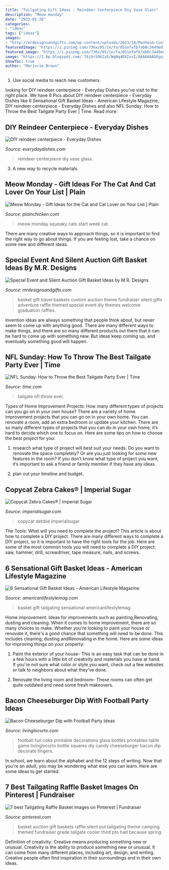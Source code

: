 ```yaml
---
title: "Tailgating Gift Ideas : Reindeer Centerpiece Diy Vase Glass"
description: "Meow monday"
date: "2023-01-28"
categories:
- "ideas"
tags: ["ideas"]
images:
- "http://mrdesignsandgifts.com/wp-content/uploads/2013/10/Manheim-Custom-Travel.jpg"
featuredImage: "https://i.pinimg.com/736x/05/1e/fa/051efafb7ab6c3449ed1094df8e86830--gift-basket-ideas-gift-baskets.jpg"
featured_image: "https://i.pinimg.com/736x/05/1e/fa/051efafb7ab6c3449ed1094df8e86830--gift-basket-ideas-gift-baskets.jpg"
image: "https://2.bp.blogspot.com/-76jUr59K2zE/WgNq4OXIxvI/AAAAAAADEgo/CiAnIFl6UN4ZdVImylbKoLQZqDrT_wRfACLcBGAs/s1600/meow%2Bmonday-110-2.jpg"
ShowToc: true
author: "Marjorie Braun"
---
```



1. Use social media to reach new customers.

	

		
looking for DIY reindeer centerpiece - Everyday Dishes you've visit to the right place. We have 8 Pics about DIY reindeer centerpiece - Everyday Dishes like 6 Sensational Gift Basket Ideas - American Lifestyle Magazine, DIY reindeer centerpiece - Everyday Dishes and also NFL Sunday: How to Throw the Best Tailgate Party Ever | Time. Read more:
		
    
## DIY Reindeer Centerpiece - Everyday Dishes

<img loading=lazy src="http://everydaydishes.com/wp-content/uploads/2013/10/reindeer-centerpiece-cherylstyle-cheryl-najafi-H.jpg" onerror="this.onerror=null;this.src='https://tse3.mm.bing.net/th?id=OIP.zZtXa5pAsya5AYe61YDRpAHaLH&amp;pid=15.1';" alt="DIY reindeer centerpiece - Everyday Dishes">

_Source: everydaydishes.com_

>reindeer centerpiece diy vase glass. 

	

3. A new way to recycle materials.

    
## Meow Monday - Gift Ideas For The Cat And Cat Lover On Your List | Plain

<img loading=lazy src="https://2.bp.blogspot.com/-76jUr59K2zE/WgNq4OXIxvI/AAAAAAADEgo/CiAnIFl6UN4ZdVImylbKoLQZqDrT_wRfACLcBGAs/s1600/meow%2Bmonday-110-2.jpg" onerror="this.onerror=null;this.src='https://tse4.mm.bing.net/th?id=OIP.rg71YhpyNe1Ypl58TCR_TAAAAA&amp;pid=15.1';" alt="Meow Monday - Gift Ideas for the Cat and Cat Lover on Your List | Plain">

_Source: plainchicken.com_

>meow monday squeaky cats start week cat. 

	

There are many creative ways to approach things, so it is important to find the right way to go about things. If you are feeling lost, take a chance on some new and different ideas.

    
## Special Event And Silent Auction Gift Basket Ideas By M.R. Designs

<img loading=lazy src="http://mrdesignsandgifts.com/wp-content/uploads/2013/10/Manheim-Custom-Travel.jpg" onerror="this.onerror=null;this.src='https://tse4.mm.bing.net/th?id=OIP.oe-l7qvQzmxuBny_qvv6FQHaOA&amp;pid=15.1';" alt="Special Event and Silent Auction Gift Basket Ideas by M.R. Designs">

_Source: mrdesignsandgifts.com_

>basket gift travel baskets custom auction theme fundraiser silent gifts adventure raffle themed special event diy themes welcome graduation raffles. 

	

Invention ideas are always something that people think about, but never seem to come up with anything good. There are many different ways to make things, and there are so many different products out there that it can be hard to come up with something new. But ideas keep coming up, and eventually something good will happen.

    
## NFL Sunday: How To Throw The Best Tailgate Party Ever | Time

<img loading=lazy src="https://api.time.com/wp-content/uploads/2015/09/gettyimages-200118084-005.jpg" onerror="this.onerror=null;this.src='https://tse1.mm.bing.net/th?id=OIP.gZrVdZFZ0w328bU6JzahqgHaFg&amp;pid=15.1';" alt="NFL Sunday: How to Throw the Best Tailgate Party Ever | Time">

_Source: time.com_

>tailgate nfl throw ever. 

	

Types of Home Improvement Projects: How many different types of projects can you go on in your own house?
There are a variety of home improvement projects that you can go on in your own home. You can renovate a room, add an extra bedroom or update your kitchen. There are so many different types of projects that you can do in your own home, it’s hard to decide which one to focus on. Here are some tips on how to choose the best project for you: 
1. research what type of project will best suit your needs. Do you want to renovate the space completely? Or are you just looking for some new features in the room? If you don’t know what type of project you want, it’s important to ask a friend or family member if they have any ideas. 

2. plan out your timeline and budget.

    
## Copycat Zebra Cakes® | Imperial Sugar

<img loading=lazy src="https://www.imperialsugar.com/sites/default/files/recipe/copycat-zebra-cakes-imperial.jpg" onerror="this.onerror=null;this.src='https://tse2.mm.bing.net/th?id=OIP.hGfKyEDSUDba3lidbnchjAHaE7&amp;pid=15.1';" alt="Copycat Zebra Cakes® | Imperial Sugar">

_Source: imperialsugar.com_

>copycat debbie imperialsugar. 

	

The Tools: What will you need to complete the project?
This article is about how to complete a DIY project. There are many different ways to complete a DIY project, so it is important to have the right tools for the job. Here are some of the most common tools you will need to complete a DIY project: saw, hammer, drill, screwdriver, tape measure, nails, and screws.

    
## 6 Sensational Gift Basket Ideas - American Lifestyle Magazine

<img loading=lazy src="http://americanlifestylemag.com/wp-content/uploads/2016/11/tailgating-gift-basket.jpg" onerror="this.onerror=null;this.src='https://tse1.mm.bing.net/th?id=OIP.FI6USAGkaEaJJaXZThhtgwHaLH&amp;pid=15.1';" alt="6 Sensational Gift Basket Ideas - American Lifestyle Magazine">

_Source: americanlifestylemag.com_

>basket gift tailgating sensational americanlifestylemag. 

	

Home improvement: Ideas for improvements such as painting,Renovating, dusting and cleaning.
When it comes to home improvement, there are so many choices to make. Whether you're looking to paint your house or renovate it, there's a good chance that something will need to be done. This includes cleaning, dusting andRenovating in the home. Here are some ideas for improving things on your property: 
1. Paint the exterior of your house- This is an easy task that can be done in a few hours with a little bit of creativity and materials you have at hand. If you're not sure what color or style you want, check out a few websites or talk to neighbors about what they've done. 

2. Renovate the living room and bedroom- These rooms can often get quite outdated and need some fresh makeovers.

    
## Bacon Cheeseburger Dip With Football Party Ideas

<img loading=lazy src="http://www.livinglocurto.com/wp-content/uploads/2016/01/Free-Football-Party-Printables-Coke-bottle-fingers.jpg" onerror="this.onerror=null;this.src='https://tse1.mm.bing.net/th?id=OIP.tZvPbVF0cMoLE0wwmx5dOgHaLu&amp;pid=15.1';" alt="Bacon Cheeseburger Dip with Football Party Ideas">

_Source: livinglocurto.com_

>football fun coke printable decorations glass bottles printables table game livinglocurto bottle squares diy candy cheeseburger bacon dip decorate fingers. 

	

In school, we learn about the alphabet and the 12 steps of writing. Now that you're an adult, you may be wondering what else you can learn. Here are some ideas to get started: 

    
## 7 Best Tailgating Raffle Basket Images On Pinterest | Fundraiser

<img loading=lazy src="https://i.pinimg.com/736x/05/1e/fa/051efafb7ab6c3449ed1094df8e86830--gift-basket-ideas-gift-baskets.jpg" onerror="this.onerror=null;this.src='https://tse2.mm.bing.net/th?id=OIP.1_n8aFMT_l063PLegO3EuwHaJ4&amp;pid=15.1';" alt="7 best Tailgating Raffle Basket images on Pinterest | Fundraiser">

_Source: pinterest.com_

>basket auction gift baskets raffle silent put tailgating theme camping themed fundraiser grade tailgate cooler third pto had because spring. 

	

Definition of creativity: Creative means producing something new or unusual.
Creativity is the ability to produce something new or unusual. It can come from many different places, including art, design, and writing. Creative people often find inspiration in their surroundings and in their own ideas.

